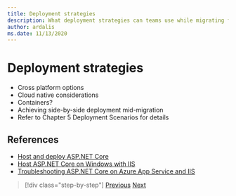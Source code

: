```yaml
---
title: Deployment strategies
description: What deployment strategies can teams use while migrating from ASP.NET to .NET Core? Can an incremental migration allow side-by-side deployment of .NET Framework and .NET Core apps, providing a seamless end user experience?
author: ardalis
ms.date: 11/13/2020
---
```


# Deployment strategies

- Cross platform options
- Cloud native considerations
- Containers?
- Achieving side-by-side deployment mid-migration
- Refer to Chapter 5 Deployment Scenarios for details

## References

- [Host and deploy ASP.NET Core](https://docs.microsoft.com/aspnet/core/host-and-deploy/)
- [Host ASP.NET Core on Windows with IIS](https://docs.microsoft.com/aspnet/core/host-and-deploy/iis/)
- [Troubleshooting ASP.NET Core on Azure App Service and IIS](https://docs.microsoft.com/aspnet/core/test/troubleshoot-azure-iis)

>[!div class="step-by-step"]
>[Previous](migrating-web-forms.md)
>[Next](additional-migration-resources.md)
